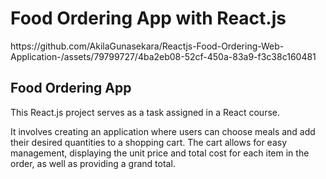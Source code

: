 <h1>Food Ordering App with React.js</h2>
https://github.com/AkilaGunasekara/Reactjs-Food-Ordering-Web-Application-/assets/79799727/4ba2eb08-52cf-450a-83a9-f3c38c160481
<h2>Food Ordering App</h2>
 <p>This React.js project serves as a task assigned in a React course. </p>
<p>It involves creating an application where users can choose meals and add their desired quantities to a shopping cart.
  The cart allows for easy management, displaying the unit price and total cost for each item in the order, as well as providing a grand total.</p>
